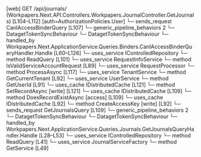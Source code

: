 [web] GET /api/journals/  (Workpapers.Next.API.Controllers.Workpapers.JournalController.GetJournals)  [L104–L112] [auth=AuthorizationPolicies.User]
  └─ sends_request CanIAccessBinderQuery [L107]
    └─ generic_pipeline_behaviors 2
      └─ DatagetTokenSyncBehaviour
      └─ DatagetTokenSyncBehaviour
    └─ handled_by Workpapers.Next.ApplicationService.Queries.Binders.CanIAccessBinderQueryHandler.Handle [L60–L126]
      └─ uses_service IControlledRepository<Binder>
        └─ method ReadQuery [L101]
      └─ uses_service RequestInfoService
        └─ method IsValidServiceAccountRequest [L89]
      └─ uses_service RequestProcessor
        └─ method ProcessAsync [L117]
      └─ uses_service TenantService
        └─ method GetCurrentTenant [L92]
      └─ uses_service UserService
        └─ method GetUserId [L91]
      └─ uses_cache IDistributedCache [L121]
        └─ method SetRecordAsync [write] [L121]
      └─ uses_cache IDistributedCache [L109]
        └─ method DoesRecordExistAsync [access] [L109]
      └─ uses_cache IDistributedCache [L92]
        └─ method CreateAccessKey [write] [L92]
  └─ sends_request GetJournalsQuery [L109]
    └─ generic_pipeline_behaviors 2
      └─ DatagetTokenSyncBehaviour
      └─ DatagetTokenSyncBehaviour
    └─ handled_by Workpapers.Next.ApplicationService.Queries.Journals.GetJournalsQueryHandler.Handle [L28–L53]
      └─ uses_service IControlledRepository<Binder>
        └─ method ReadQuery [L41]
      └─ uses_service JournalServiceFactory
        └─ method GetService [L49]

